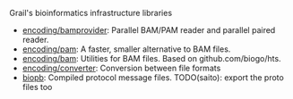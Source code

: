 Grail's bioinformatics infrastructure libraries

- [encoding/bamprovider](https://godoc.org/github.com/grailbio/bio/encoding/bamprovider): Parallel BAM/PAM reader and parallel paired reader.
- [encoding/pam](https://godoc.org/github.com/grailbio/bio/encoding/pam): A faster, smaller alternative to BAM files.
- [encoding/bam](https://godoc.org/github.com/grailbio/encoding/bam): Utilities for BAM files. Based on github.com/biogo/hts.
- [encoding/converter](https://godoc.org/github.com/grailbio/bio/encoding/converter): Conversion between file formats
- [biopb](https://godoc.org/github.com/grailbio/bio/biopb): Compiled protocol message files. TODO(saito): export the proto files too
